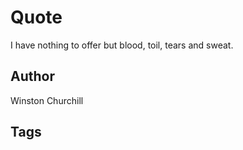# Quote

I have nothing to offer but blood, toil, tears and sweat.

## Author

Winston Churchill

## Tags


